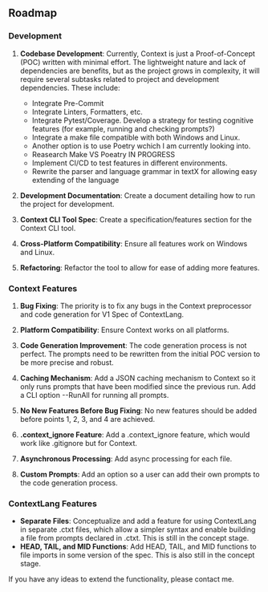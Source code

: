 ## Roadmap

### Development

1. **Codebase Development**: Currently, Context is just a Proof-of-Concept (POC) written with minimal effort. The lightweight nature and lack of dependencies are benefits, but as the project grows in complexity, it will require several subtasks related to project and development dependencies. These include:
    - Integrate Pre-Commit
    - Integrate Linters, Formatters, etc.
    - Integrate Pytest/Coverage. Develop a strategy for testing cognitive features (for example, running and checking prompts?)
    - Integrate a make file compatible with both Windows and Linux.
    - Another option is to use Poetry wchich I am currently looking into.
    - Reasearch Make VS Poeatry IN PROGRESS
    - Implement CI/CD to test features in different environments.
    - Rewrite the parser and language grammar in textX for allowing easy extending of the language

2. **Development Documentation**: Create a document detailing how to run the project for development.

3. **Context CLI Tool Spec**: Create a specification/features section for the Context CLI tool.

4. **Cross-Platform Compatibility**: Ensure all features work on Windows and Linux.

5. **Refactoring**: Refactor the tool to allow for ease of adding more features.

### Context Features

1. **Bug Fixing**: The priority is to fix any bugs in the Context preprocessor and code generation for V1 Spec of ContextLang.

2. **Platform Compatibility**: Ensure Context works on all platforms.

3. **Code Generation Improvement**: The code generation process is not perfect. The prompts need to be rewritten from the initial POC version to be more precise and robust.

4. **Caching Mechanism**: Add a JSON caching mechanism to Context so it only runs prompts that have been modified since the previous run. Add a CLI option --RunAll for running all prompts.

5. **No New Features Before Bug Fixing**: No new features should be added before points 1, 2, 3, and 4 are achieved.

6. **.context_ignore Feature**: Add a .context_ignore feature, which would work like .gitignore but for Context.

7. **Asynchronous Processing**: Add async processing for each file.

8. **Custom Prompts**: Add an option so a user can add their own prompts to the code generation process.

### ContextLang Features

- **Separate Files**: Conceptualize and add a feature for using ContextLang in separate .ctxt files, which allow a simpler syntax and enable building a file from prompts declared in .ctxt. This is still in the concept stage.
- **HEAD, TAIL, and MID Functions**: Add HEAD, TAIL, and MID functions to file imports in some version of the spec. This is also still in the concept stage.

If you have any ideas to extend the functionality, please contact me.
